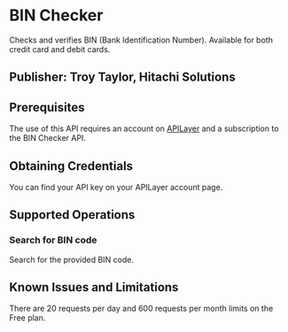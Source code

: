 # BIN Checker
Checks and verifies BIN (Bank Identification Number). Available for both credit card and debit cards.

## Publisher: Troy Taylor, Hitachi Solutions

## Prerequisites
The use of this API requires an account on [APILayer](https://apilayer.com/) and a subscription to the BIN Checker API.

## Obtaining Credentials
You can find your API key on your APILayer account page.

## Supported Operations
### Search for BIN code
Search for the provided BIN code.

## Known Issues and Limitations
There are 20 requests per day and 600 requests per month limits on the Free plan.
